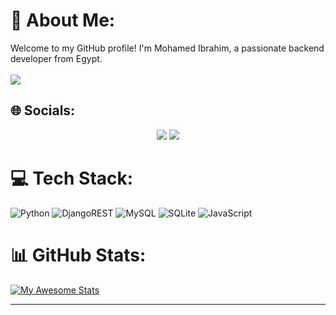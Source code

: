# 💫 About Me:
Welcome to my GitHub profile! I'm Mohamed Ibrahim, a passionate backend developer from Egypt.<br><br>
![](https://komarev.com/ghpvc/?username=Nintenzo&color=blue&style=for-the-badge)<br>


## 🌐 Socials:
<p align="center">
  <a href="https://www.linkedin.com/in/mohamed-ibrahim-969205358/"><img src="https://skillicons.dev/icons?i=linkedin" /></a>
  <a href="mailto:m.ahmed.hamdy987@gmail.com"><img src="https://skillicons.dev/icons?i=gmail" /></a>
</p>


# 💻 Tech Stack:
![Python](https://img.shields.io/badge/python-3670A0?style=for-the-badge&logo=python&logoColor=ffdd54) ![DjangoREST](https://img.shields.io/badge/DJANGO-REST-ff1709?style=for-the-badge&logo=django&logoColor=white&color=ff1709&labelColor=gray) ![MySQL](https://img.shields.io/badge/mysql-%2300000f.svg?style=for-the-badge&logo=mysql&logoColor=white) ![SQLite](https://img.shields.io/badge/sqlite-%2307405e.svg?style=for-the-badge&logo=sqlite&logoColor=white) ![JavaScript](https://img.shields.io/badge/javascript-%23323330.svg?style=for-the-badge&logo=javascript&logoColor=%23F7DF1E)
# 📊 GitHub Stats:
[![My Awesome Stats](https://awesome-github-stats.azurewebsites.net/user-stats/Nintenzo?cardType=github&theme=radical&preferLogin=false&border=false)](https://git.io/awesome-stats-card)<br/>

---
